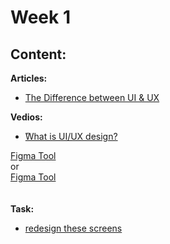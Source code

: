 # Week 1 

## Content:

 **Articles:**
- [The Difference between UI & UX](https://www.interaction-design.org/literature/article/ux-vs-ui-what-s-the-difference)

 **Vedios:**
- [ًWhat is UI/UX design?](https://youtu.be/Nje7GiGeKW0?si=l9lPM-G4ekzc9K4v)


[Figma Tool](https://drive.google.com/file/d/1ewYzq985TdTIUFwwfAO642MMS_yHJMi4/view?usp=drive_link)<br>
or <br>
[Figma Tool](https://youtu.be/s24rJlamGJ4?si=i1fhPU0MPW5oiESP)<br>
 <br><br>
 **Task:**
 - [redesign these screens]([https://dribbble.com/shots/19021013-Mobile-App-iOS-Android-UI](https://www.pinterest.com/pin/641059328242400288/))


    


